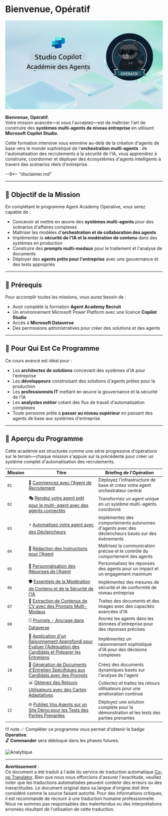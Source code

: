 <!--
CO_OP_TRANSLATOR_METADATA:
{
  "original_hash": "24fcbe9a57d3439e05f8866e550c0a84",
  "translation_date": "2025-10-17T19:17:11+00:00",
  "source_file": "docs/operative-preview/README.md",
  "language_code": "fr"
}
-->
# Bienvenue, Opératif

![Copilot Studio Agent Academy Operative](../../../../translated_images/mcs-agent-academy-operative-banner.a936fde2d84d1b89cfdbb18f2ef98a24b970727bad45fd3ba072ada68200e6fc.fr.png)

**Bienvenue, Opératif.**  
Votre mission avancée—si vous l'acceptez—est de maîtriser l'art de construire des **systèmes multi-agents de niveau entreprise** en utilisant **Microsoft Copilot Studio**.

Cette formation intensive vous emmène au-delà de la création d'agents de base vers le monde sophistiqué de l'**orchestration multi-agents** : de l'automatisation des recrutements à la sécurité de l'IA, vous apprendrez à construire, coordonner et déployer des écosystèmes d'agents intelligents à travers des scénarios réels d'entreprise.

--8<-- "disclaimer.md"

---

## 🎯 Objectif de la Mission

En complétant le programme Agent Academy Operative, vous serez capable de :

- Concevoir et mettre en œuvre des **systèmes multi-agents** pour des scénarios d'affaires complexes
- Maîtriser les modèles d'**orchestration et de collaboration des agents**
- Implémenter la **sécurité de l'IA et la modération de contenu** dans des systèmes en production
- Construire des **prompts multi-modaux** pour le traitement et l'analyse de documents
- Déployer des **agents prêts pour l'entreprise** avec une gouvernance et des tests appropriés

---

## 🧪 Prérequis

Pour accomplir toutes les missions, vous aurez besoin de :

- Avoir complété la formation **Agent Academy Recruit**
- Un environnement Microsoft Power Platform avec une licence **Copilot Studio**
- Accès à **Microsoft Dataverse**
- Des permissions administratives pour créer des solutions et des agents

---

## 🧬 Pour Qui Est Ce Programme

Ce cours avancé est idéal pour :

- Les **architectes de solutions** concevant des systèmes d'IA pour l'entreprise
- Les **développeurs** construisant des solutions d'agents prêtes pour la production
- Les **professionnels IT** mettant en œuvre la gouvernance et la sécurité de l'IA
- Les **analystes métier** créant des flux de travail d'automatisation complexes
- Toute personne prête à **passer au niveau supérieur** en passant des agents de base aux systèmes d'entreprise

---

## 🧭 Aperçu du Programme

Cette académie est structurée comme une série progressive d'opérations sur le terrain—chaque mission s'appuie sur la précédente pour créer un système complet d'automatisation des recrutements.

| Mission | Titre | Briefing de l'Opération |
|---------|-------|-------------------------|
| `01` | 🚨 [Commencez avec l'Agent de Recrutement](./01-get-started/README.md) | Déployez l'infrastructure de base et créez votre agent orchestrateur central |
| `02` | 🎭 [Rendez votre agent prêt pour le multi-agent avec des agents connectés](./02-multi-agent/README.md) | Transformez un agent unique en un système multi-agents coordonné |
| `03` | ⚡ [Automatisez votre agent avec des Déclencheurs](./03-automate-triggers/README.md) | Implémentez des comportements autonomes d'agents avec des déclencheurs basés sur des événements |
| `04` | 📝 [Rédaction des Instructions pour l'Agent](./04-agent-instructions/README.md) | Maîtrisez la communication précise et le contrôle du comportement des agents |
| `05` | 💬 [Personnalisation des Réponses de l'Agent](./05-agent-responses/README.md) | Personnalisez les réponses des agents pour un impact et un engagement maximum |
| `06` | 🛡️ [Essentiels de la Modération de Contenu et de la Sécurité de l'IA](./06-ai-safety/README.md) | Implémentez des mesures de sécurité et de conformité de niveau entreprise |
| `07` | 🎨 [Extraction de Contenus de CV avec des Prompts Multi-Modaux](./07-multimodal-prompts/README.md) | Traitez des documents et des images avec des capacités avancées d'IA |
| `08` | 🗄️ [Prompts - Ancrage dans Dataverse](./08-dataverse-grounding/README.md) | Ancrez les agents dans les données d'entreprise pour des réponses précises |
| `09` | 🧠 [Application d'un Raisonnement Approfondi pour Évaluer l'Adéquation des Candidats et Préparer les Entretiens](./09-deep-reasoning/README.md) | Implémentez un raisonnement sophistiqué d'IA pour des décisions complexes |
| `10` | 📄 [Génération de Documents d'Entretien Spécifiques aux Candidats avec des Prompts](./10-generate-documents/README.md) | Créez des documents dynamiques basés sur l'analyse de l'agent |
| `11` | 📊 [Obtenez des Retours Utilisateurs avec des Cartes Adaptatives](./11-obtain-user-feedback/README.md) | Collectez et traitez les retours utilisateurs pour une amélioration continue |
| `12` | 🌐 [Publiez Vos Agents sur un Site Démo pour les Tests des Parties Prenantes](./12-demo-website/README.md) | Déployez une solution complète pour la démonstration et les tests des parties prenantes |

!!! note
    ✅ Compléter ce programme vous permet d'obtenir le badge **Operative**.  
    🔓 **Commander** sera débloqué dans les phases futures.

<!-- markdownlint-disable-next-line MD033 -->
<img src="https://m365-visitor-stats.azurewebsites.net/agent-academy/operative" alt="Analytique" />

---

**Avertissement** :  
Ce document a été traduit à l'aide du service de traduction automatique [Co-op Translator](https://github.com/Azure/co-op-translator). Bien que nous nous efforcions d'assurer l'exactitude, veuillez noter que les traductions automatisées peuvent contenir des erreurs ou des inexactitudes. Le document original dans sa langue d'origine doit être considéré comme la source faisant autorité. Pour des informations critiques, il est recommandé de recourir à une traduction humaine professionnelle. Nous ne sommes pas responsables des malentendus ou des interprétations erronées résultant de l'utilisation de cette traduction.